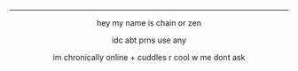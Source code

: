 ---
<p align="center"> hey my name is chain or zen
<p align="center"> idc abt prns use any
<p align="center"> im chronically online + cuddles r cool w me dont ask
